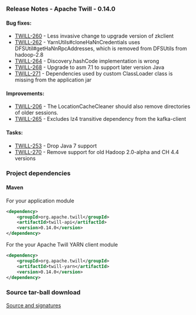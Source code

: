 <!--
 Licensed to the Apache Software Foundation (ASF) under one
 or more contributor license agreements.  See the NOTICE file
 distributed with this work for additional information
 regarding copyright ownership.  The ASF licenses this file
 to you under the Apache License, Version 2.0 (the
 "License"); you may not use this file except in compliance
 with the License.  You may obtain a copy of the License at

     http://www.apache.org/licenses/LICENSE-2.0

 Unless required by applicable law or agreed to in writing, software
 distributed under the License is distributed on an "AS IS" BASIS,
 WITHOUT WARRANTIES OR CONDITIONS OF ANY KIND, either express or implied.
 See the License for the specific language governing permissions and
 limitations under the License.
-->

<head>
  <title>Apache Twill Release 0.14.0</title>
</head>

### Release Notes - Apache Twill - 0.14.0

#### Bug fixes:
  * [TWILL-260](https://issues.apache.org/jira/browse/TWILL-260) - Less invasive change to upgrade version of zkclient
  * [TWILL-262](https://issues.apache.org/jira/browse/TWILL-262) - YarnUtils#cloneHaNnCredentials uses DFSUtil#getHaNnRpcAddresses, which is removed from DFSUtils from hadoop-2.8 
  * [TWILL-264](https://issues.apache.org/jira/browse/TWILL-264) - Discovery.hashCode implementation is wrong
  * [TWILL-268](https://issues.apache.org/jira/browse/TWILL-268) - Upgrade to asm 7.1 to support later version Java
  * [TWILL-271](https://issues.apache.org/jira/browse/TWILL-271) - Dependencies used by custom ClassLoader class is missing from the application jar

#### Improvements:
  * [TWILL-206](https://issues.apache.org/jira/browse/TWILL-206) - The LocationCacheCleaner should also remove directories of older sessions.
  * [TWILL-265](https://issues.apache.org/jira/browse/TWILL-265) - Excludes lz4 transitive dependency from the kafka-client

#### Tasks:
  * [TWILL-253](https://issues.apache.org/jira/browse/TWILL-253) - Drop Java 7 support
  * [TWILL-270](https://issues.apache.org/jira/browse/TWILL-270) - Remove support for old Hadoop 2.0-alpha and CH 4.4 versions

### Project dependencies

#### Maven
For your application module

```xml
<dependency>
    <groupId>org.apache.twill</groupId>
    <artifactId>twill-api</artifactId>
    <version>0.14.0</version>
</dependency>
```

For the your Apache Twill YARN client module

```xml
<dependency>
    <groupId>org.apache.twill</groupId>
    <artifactId>twill-yarn</artifactId>
    <version>0.14.0</version>
</dependency>
```

### Source tar-ball download
[Source and signatures](http://www.apache.org/dyn/closer.cgi/twill/0.14.0/src)
